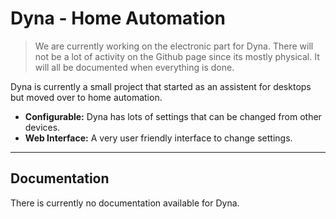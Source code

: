 # Dyna - Home Automation

> We are currently working on the electronic part for Dyna. There will not be a lot of activity on the Github page since its mostly physical. It will all be documented when everything is done.

Dyna is currently a small project that started as an assistent for desktops but moved over to home automation.

-   **Configurable:** Dyna has lots of settings that can be changed from other devices.
-   **Web Interface:** A very user friendly interface to change settings.

---

## Documentation

There is currently no documentation available for Dyna.

<!-- You can check out our todo list [here](docs/TODO.md) -->

<!-- Documentation can be found [here](docs/TOC.md) -->
